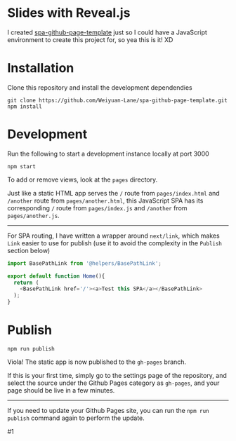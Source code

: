 # Slides with Reveal.js

I created [spa-github-page-template](https://github.com/Weiyuan-Lane/spa-github-page-template) just so I could have a JavaScript environment to create this project for, so yea this is it! XD

# Installation

Clone this repository and install the development dependendies
```
git clone https://github.com/Weiyuan-Lane/spa-github-page-template.git
npm install
```


# Development

Run the following to start a development instance locally at port 3000
```
npm start
```

To add or remove views, look at the `pages` directory. 

Just like a static HTML app serves the `/` route from `pages/index.html` and `/another` route from `pages/another.html`, this JavaScript SPA has its corresponding `/` route from `pages/index.js` and `/another` from `pages/another.js`.

----

For SPA routing, I have written a wrapper around `next/link`, which makes `Link` easier to use for publish (use it to avoid the complexity in the `Publish` section below)

```javascript
import BasePathLink from '@helpers/BasePathLink';

export default function Home(){
  return (
    <BasePathLink href='/'><a>Test this SPA</a></BasePathLink>
  );
}
```

# Publish
```
npm run publish
```

Viola! The static app is now published to the `gh-pages` branch. 

If this is your first time, simply go to the settings page of the repository, and select the source under the Github Pages category as `gh-pages`, and your page should be live in a few minutes.

----

If you need to update your Github Pages site, you can run the `npm run publish` command again to perform the update.

#1
